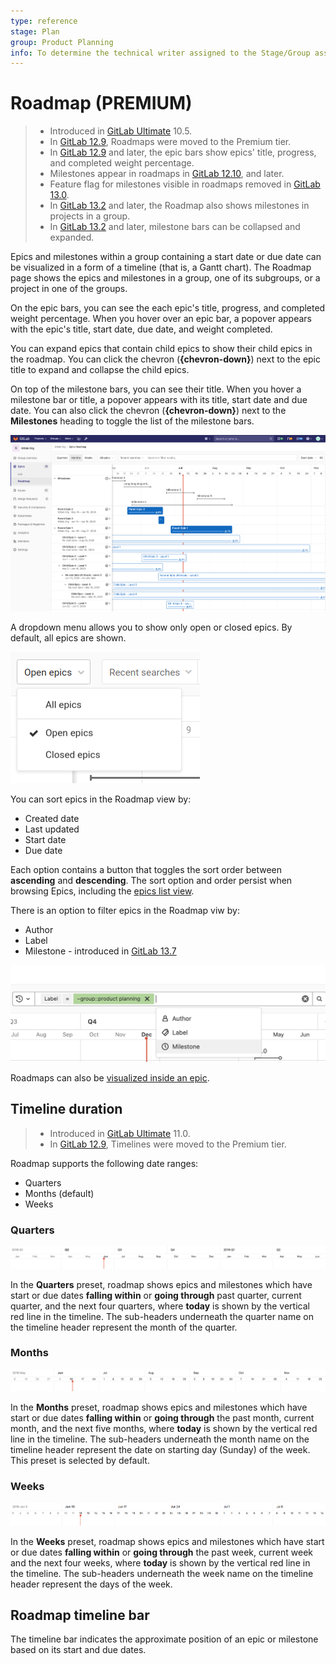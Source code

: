 ```yaml
---
type: reference
stage: Plan
group: Product Planning
info: To determine the technical writer assigned to the Stage/Group associated with this page, see https://about.gitlab.com/handbook/engineering/ux/technical-writing/#assignments
---
```


# Roadmap **(PREMIUM)**

> - Introduced in [GitLab Ultimate](https://about.gitlab.com/pricing/) 10.5.
> - In [GitLab 12.9](https://gitlab.com/gitlab-org/gitlab/-/issues/198062), Roadmaps were moved to the Premium tier.
> - In [GitLab 12.9](https://gitlab.com/gitlab-org/gitlab/-/issues/5164) and later, the epic bars show epics' title, progress, and completed weight percentage.
> - Milestones appear in roadmaps in [GitLab 12.10](https://gitlab.com/gitlab-org/gitlab/-/issues/6802), and later.
> - Feature flag for milestones visible in roadmaps removed in [GitLab 13.0](https://gitlab.com/gitlab-org/gitlab/-/merge_requests/29641).
> - In [GitLab 13.2](https://gitlab.com/gitlab-org/gitlab/-/issues/214375) and later, the Roadmap also shows milestones in projects in a group.
> - In [GitLab 13.2](https://gitlab.com/gitlab-org/gitlab/-/issues/212494) and later, milestone bars can be collapsed and expanded.

Epics and milestones within a group containing a start date or due date can be visualized in a form
of a timeline (that is, a Gantt chart). The Roadmap page shows the epics and milestones in a
group, one of its subgroups, or a project in one of the groups.

On the epic bars, you can see the each epic's title, progress, and completed weight percentage.
When you hover over an epic bar, a popover appears with the epic's title, start date, due date, and
weight completed.

You can expand epics that contain child epics to show their child epics in the roadmap.
You can click the chevron (**{chevron-down}**) next to the epic title to expand and collapse the child epics.

On top of the milestone bars, you can see their title. When you hover a milestone bar or title, a popover appears with its title, start date and due date.
You can also click the chevron (**{chevron-down}**) next to the **Milestones** heading to toggle the list of the milestone bars.

![roadmap view](img/roadmap_view_v13_2.png)

A dropdown menu allows you to show only open or closed epics. By default, all epics are shown.

![epics state dropdown](img/epics_state_dropdown_v12_10.png)

You can sort epics in the Roadmap view by:

- Created date
- Last updated
- Start date
- Due date

Each option contains a button that toggles the sort order between **ascending** and **descending**.
The sort option and order persist when browsing Epics, including the [epics list view](../epics/index.md).

There is an option to filter epics in the Roadmap viw by:

- Author
- Label
- Milestone - introduced in [GitLab 13.7](https://gitlab.com/gitlab-org/gitlab/-/issues/218621)

![roadmap date range in weeks](img/roadmap_filters.png)

Roadmaps can also be [visualized inside an epic](../epics/index.md#roadmap-in-epics).

## Timeline duration

> - Introduced in [GitLab Ultimate](https://about.gitlab.com/pricing/) 11.0.
> - In [GitLab 12.9](https://gitlab.com/gitlab-org/gitlab/-/issues/198062), Timelines were moved to the Premium tier.

Roadmap supports the following date ranges:

- Quarters
- Months (default)
- Weeks

### Quarters

![roadmap date range in quarters](img/roadmap_timeline_quarters.png)

In the **Quarters** preset, roadmap shows epics and milestones which have start or due dates
**falling within** or **going through** past quarter, current quarter, and the next four quarters,
where **today**
is shown by the vertical red line in the timeline. The sub-headers underneath the quarter name on
the timeline header represent the month of the quarter.

### Months

![roadmap date range in months](img/roadmap_timeline_months.png)

In the **Months** preset, roadmap shows epics and milestones which have start or due dates
**falling within** or
**going through** the past month, current month, and the next five months, where **today**
is shown by the vertical red line in the timeline. The sub-headers underneath the month name on
the timeline header represent the date on starting day (Sunday) of the week. This preset is
selected by default.

### Weeks

![roadmap date range in weeks](img/roadmap_timeline_weeks.png)

In the **Weeks** preset, roadmap shows epics and milestones which have start or due dates **falling
within** or **going through** the past week, current week and the next four weeks, where **today**
is shown by the vertical red line in the timeline. The sub-headers underneath the week name on
the timeline header represent the days of the week.

## Roadmap timeline bar

The timeline bar indicates the approximate position of an epic or milestone based on its start and
due dates.

<!-- ## Troubleshooting

Include any troubleshooting steps that you can foresee. If you know beforehand what issues
one might have when setting this up, or when something is changed, or on upgrading, it's
important to describe those, too. Think of things that may go wrong and include them here.
This is important to minimize requests for support, and to avoid doc comments with
questions that you know someone might ask.

Each scenario can be a third-level heading, e.g. `### Getting error message X`.
If you have none to add when creating a doc, leave this section in place
but commented out to help encourage others to add to it in the future. -->
